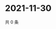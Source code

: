 # 2021-11-30

共 0 条

<!-- BEGIN WEIBO -->
<!-- 最后更新时间 Tue Nov 30 2021 16:00:59 GMT+0800 (China Standard Time) -->

<!-- END WEIBO -->
